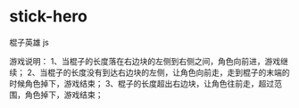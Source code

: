 # stick-hero
棍子英雄 js

游戏说明：
1、当棍子的长度落在右边块的左侧到右侧之间，角色向前进，游戏继续；
2、当棍子的长度没有到达右边块的左侧，让角色向前走，走到棍子的末端的时候角色掉下，游戏结束；
3、棍子的长度超出右边块，让角色往前走，超过范围，角色掉下，游戏结束；
